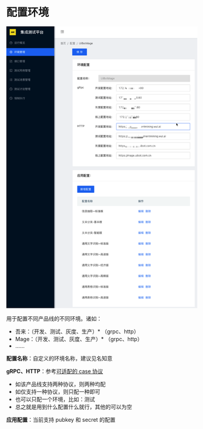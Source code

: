 # 配置环境

![&#x73AF;&#x5883;&#x914D;&#x7F6E;&#x754C;&#x9762;](../../.gitbook/assets/image%20%284%29.png)

用于配置不同产品线的不同环境。诸如：

* 吾来：（开发、测试、灰度、生产）\* （grpc、http）
* Mage：（开发、测试、灰度、生产）\* （grpc、http）
* ……



**配置名称**：自定义的环境名称，建议见名知意

**gRPC、HTTP**：参考[可适配的 case 协议](https://liu-tongtong.gitbook.io/dba/siber-ji-cheng-ce-shi-ping-tai/chan-pin-gai-shu#ke-kuo-pei-de-case-xie-yi)

* 如该产品线支持两种协议，则两种均配
* 如仅支持一种协议，则只配一种即可
* 也可以只配一个环境，比如：测试
* 总之就是用到什么配置什么就行，其他的可以为空

**应用配置**：当前支持 pubkey 和 secret 的配置





